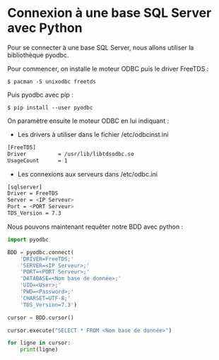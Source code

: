 # Connexion à une base SQL Server avec Python

Pour se connecter à une base SQL Server, nous allons utiliser la bibliothèque pyodbc.

Pour commencer, on installe le moteur ODBC puis le driver FreeTDS :

```shell_session
$ pacman -S unixodbc freetds
```
Puis pyodbc avec pip :

```shell_session
$ pip install --user pyodbc
```

On paramètre ensuite le moteur ODBC en lui indiquant :
- Les drivers à utiliser dans le fichier /etc/odbcinst.ini
```bash
[FreeTDS]
Driver          = /usr/lib/libtdsodbc.so
UsageCount      = 1
```

- Les connexions aux serveurs dans /etc/odbc.ini
```bash
[sqlserver]
Driver = FreeTDS
Server = <IP Serveur>
Port = <PORT Serveur>
TDS_Version = 7.3
```

Nous pouvons maintenant requêter notre BDD avec python :
```python
import pyodbc

BDD = pyodbc.connect(
    'DRIVER=FreeTDS;'
    'SERVER=<IP Serveur>;'
    'PORT=<PORT Serveur>;'
    'DATABASE=<Nom base de donnée>;'
    'UID=<User>;'
    'PWD=<Password>;'
    'CHARSET=UTF-8;'
    'TDS_Version=7.3')

cursor = BDD.cursor()

cursor.execute("SELECT * FROM <Nom base de donnée>")

for ligne in cursor:
    print(ligne)
```